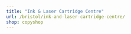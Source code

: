 ```yaml
---
title: "Ink & Laser Cartridge Centre"
url: /bristol/ink-and-laser-cartridge-centre/
shop: copyshop
---
```

